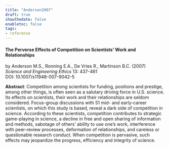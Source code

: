 ```yaml
---
title: "Anderson2007"
draft: true
showthedate: false
enabletoc: false
tags:
- reference
---
```


#### **The Perverse Effects of Competition on Scientists’ Work and Relationships**     
by Anderson M.S., Ronning E.A., De Vries R., Martinson B.C. (2007)         
*Science and Engineering Ethics* 13: 437-461       
DOI: 10.1007/s11948-007-9042-5     

**Abstract**:  Competition among scientists for funding, positions and prestige, among other things, is often seen as a salutary driving force in U.S. science. Its effects on scientists, their work and their relationships are seldom considered. Focus-group discussions with 51 mid- and early-career scientists, on which this study is based, reveal a dark side of competition in science. According to these scientists, competition contributes to strategic game-playing in science, a decline in free and open sharing of information and methods, sabotage of others’ ability to use one’s work, interference with peer-review processes, deformation of relationships, and careless or questionable research conduct. When competition is pervasive, such effects may jeopardize the progress, efficiency and integrity of science.

